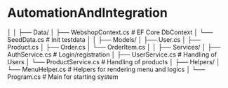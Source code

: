 # AutomationAndIntegration
│
│
├── Data/
│   ├── WebshopContext.cs   # EF Core DbContext
│   └── SeedData.cs         # Init testdata
│
│
├── Models/
│   ├── User.cs
│   ├── Product.cs
│   ├── Order.cs
│   └── OrderItem.cs
│
│
├── Services/
│   ├── AuthService.cs      # Login/registration
│   ├── UserService.cs      # Handling of Users
│   └── ProductService.cs   # Handling of products
│
├── Helpers/
│   └── MenuHelper.cs		# Helpers for rendering menu and logics
│
└── Program.cs              # Main for starting system